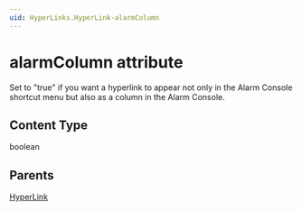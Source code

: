 ```yaml
---
uid: HyperLinks.HyperLink-alarmColumn
---
```


# alarmColumn attribute

Set to "true" if you want a hyperlink to appear not only in the Alarm Console shortcut menu but also as a column in the Alarm Console.

## Content Type

boolean

## Parents

[HyperLink](xref:HyperLinks.HyperLink)
